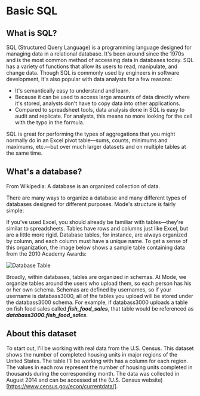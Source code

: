 
# Basic SQL

## What is SQL?

SQL (Structured Query Language) is a programming language designed for managing data in a relational database. It's been around since the 1970s and is the most common method of accessing data in databases today. SQL has a variety of functions that allow its users to read, manipulate, and change data. Though SQL is commonly used by engineers in software development, it's also popular with data analysts for a few reasons:

- It's semantically easy to understand and learn.
- Because it can be used to access large amounts of data directly where it's stored, analysts don't have to copy data into other applications.
- Compared to spreadsheet tools, data analysis done in SQL is easy to audit and replicate. For analysts, this means no more looking for the cell with the typo in the formula.

SQL is great for performing the types of aggregations that you might normally do in an Excel pivot table—sums, counts, minimums and maximums, etc.—but over much larger datasets and on multiple tables at the same time.

## What's a database?

From Wikipedia: A database is an organized collection of data.

There are many ways to organize a database and many different types of databases designed for different purposes. Mode's structure is fairly simple:

If you've used Excel, you should already be familiar with tables—they're similar to spreadsheets. Tables have rows and columns just like Excel, but are a little more rigid. Database tables, for instance, are always organized by column, and each column must have a unique name. To get a sense of this organization, the image below shows a sample table containing data from the 2010 Academy Awards:

![Database Table](https://mode.com/resources/images/the-basics/sample-table.png)

Broadly, within databases, tables are organized in schemas. At Mode, we organize tables around the users who upload them, so each person has his or her own schema. Schemas are defined by usernames, so if your username is databass3000, all of the tables you upload will be stored under the databass3000 schema. For example, if databass3000 uploads a table on fish food sales called ***fish_food_sales***, that table would be referenced as ***databass3000.fish_food_sales***.

## About this dataset

To start out, I'll be working with real data from the U.S. Census. This dataset shows the number of completed housing units in major regions of the United States. The table I'll be working with has a column for each region. The values in each row represent the number of housing units completed in thousands during the corresponding month. The data was collected in August 2014 and can be accessed at the (U.S. Census website)[https://www.census.gov/econ/currentdata/].
